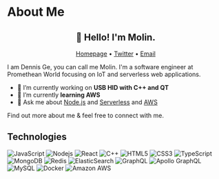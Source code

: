 # About Me


<h2 align="center">👋 Hello! I'm Molin.</h2>
<p align="center">
  <a href="https://www.molinjun.com">Homepage</a> •
  <a href="https://twitter.com/molin1226">Twitter</a> •
  <a href="mailto:gedennis@163.com">Email</a>
</p>

I am Dennis Ge, you can call me Molin. I'm a software engineer at Promethean World focusing on IoT and serverless web applications.

- 🔭 I’m currently working on **USB HID with C++ and QT**
- 🌱 I’m currently **learning AWS**
- 💬 Ask me about [Node.js]() and [Serverless]() and [AWS]()

Find out more about me & feel free to connect with me.

## Technologies

![JavaScript](https://img.shields.io/badge/-JavaScript-black?style=flat-square&logo=javascript)
![Nodejs](https://img.shields.io/badge/-Nodejs-black?style=flat-square&logo=Node.js)
![React](https://img.shields.io/badge/-React-black?style=flat-square&logo=react)
![C++](https://img.shields.io/badge/-C++-00599C?style=flat-square&logo=c)
![HTML5](https://img.shields.io/badge/-HTML5-E34F26?style=flat-square&logo=html5&logoColor=white)
![CSS3](https://img.shields.io/badge/-CSS3-1572B6?style=flat-square&logo=css3)
![TypeScript](https://img.shields.io/badge/-TypeScript-007ACC?style=flat-square&logo=typescript)
![MongoDB](https://img.shields.io/badge/-MongoDB-black?style=flat-square&logo=mongodb)
![Redis](https://img.shields.io/badge/-Redis-black?style=flat-square&logo=Redis)
![ElasticSearch](https://img.shields.io/badge/-ElasticSearch-005571?style=flat-square&logo=elasticsearch)
![GraphQL](https://img.shields.io/badge/-GraphQL-E10098?style=flat-square&logo=graphql)
![Apollo GraphQL](https://img.shields.io/badge/-Apollo%20GraphQL-311C87?style=flat-square&logo=apollo-graphql)
![MySQL](https://img.shields.io/badge/-MySQL-black?style=flat-square&logo=mysql)
![Docker](https://img.shields.io/badge/-Docker-black?style=flat-square&logo=docker)
![Amazon AWS](https://img.shields.io/badge/Amazon%20AWS-232F3E?style=flat-square&logo=amazon-aws)

